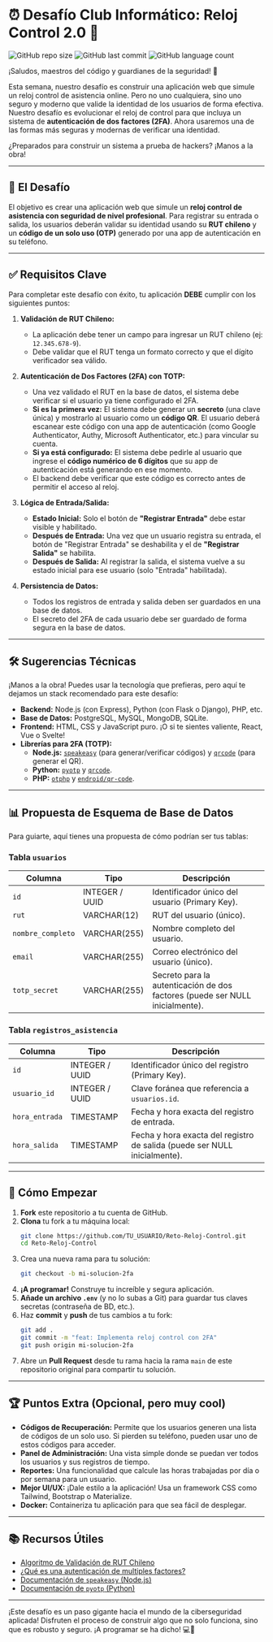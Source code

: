 # ⏰ Desafío Club Informático: Reloj Control 2.0 🔐

![GitHub repo size](https://img.shields.io/github/repo-size/Club-Informatico/Reto-Reloj-Control)
![GitHub last commit](https://img.shields.io/github/last-commit/Club-Informatico/Reto-Reloj-Control)
![GitHub language count](https://img.shields.io/github/languages/count/Club-Informatico/Reto-Reloj-Control)

¡Saludos, maestros del código y guardianes de la seguridad! 👋

Esta semana, nuestro desafío es construir una aplicación web que simule un reloj control de asistencia online. Pero no uno cualquiera, sino uno seguro y moderno que valide la identidad de los usuarios de forma efectiva. Nuestro desafío es evolucionar el reloj de control para que incluya un sistema de **autenticación de dos factores (2FA)**. Ahora usaremos una de las formas más seguras y modernas de verificar una identidad.

¿Preparados para construir un sistema a prueba de hackers? ¡Manos a la obra!

---

## 🎯 El Desafío

El objetivo es crear una aplicación web que simule un **reloj control de asistencia con seguridad de nivel profesional**. Para registrar su entrada o salida, los usuarios deberán validar su identidad usando su **RUT chileno** y un **código de un solo uso (OTP)** generado por una app de autenticación en su teléfono.

---

## ✅ Requisitos Clave

Para completar este desafío con éxito, tu aplicación **DEBE** cumplir con los siguientes puntos:

1.  **Validación de RUT Chileno:**
    *   La aplicación debe tener un campo para ingresar un RUT chileno (ej: `12.345.678-9`).
    *   Debe validar que el RUT tenga un formato correcto y que el dígito verificador sea válido.

2.  **Autenticación de Dos Factores (2FA) con TOTP:**
    *   Una vez validado el RUT en la base de datos, el sistema debe verificar si el usuario ya tiene configurado el 2FA.
    *   **Si es la primera vez:** El sistema debe generar un **secreto** (una clave única) y mostrarlo al usuario como un **código QR**. El usuario deberá escanear este código con una app de autenticación (como Google Authenticator, Authy, Microsoft Authenticator, etc.) para vincular su cuenta.
    *   **Si ya está configurado:** El sistema debe pedirle al usuario que ingrese el **código numérico de 6 dígitos** que su app de autenticación está generando en ese momento.
    *   El backend debe verificar que este código es correcto antes de permitir el acceso al reloj.

3.  **Lógica de Entrada/Salida:**
    *   **Estado Inicial:** Solo el botón de **"Registrar Entrada"** debe estar visible y habilitado.
    *   **Después de Entrada:** Una vez que un usuario registra su entrada, el botón de "Registrar Entrada" se deshabilita y el de **"Registrar Salida"** se habilita.
    *   **Después de Salida:** Al registrar la salida, el sistema vuelve a su estado inicial para ese usuario (solo "Entrada" habilitada).

4.  **Persistencia de Datos:**
    *   Todos los registros de entrada y salida deben ser guardados en una base de datos.
    *   El secreto del 2FA de cada usuario debe ser guardado de forma segura en la base de datos.

---

## 🛠️ Sugerencias Técnicas

¡Manos a la obra! Puedes usar la tecnología que prefieras, pero aquí te dejamos un stack recomendado para este desafío:

*   **Backend:** Node.js (con Express), Python (con Flask o Django), PHP, etc.
*   **Base de Datos:** PostgreSQL, MySQL, MongoDB, SQLite.
*   **Frontend:** HTML, CSS y JavaScript puro. ¡O si te sientes valiente, React, Vue o Svelte!
*   **Librerías para 2FA (TOTP):**
    *   **Node.js:** [`speakeasy`](https://www.npmjs.com/package/speakeasy) (para generar/verificar códigos) y [`qrcode`](https://www.npmjs.com/package/qrcode) (para generar el QR).
    *   **Python:** [`pyotp`](https://pypi.org/project/pyotp/) y [`qrcode`](https://pypi.org/project/qrcode/).
    *   **PHP:** [`otphp`](https://github.com/Spomky-Labs/otphp) y [`endroid/qr-code`](https://github.com/endroid/qr-code).

---

## 📊 Propuesta de Esquema de Base de Datos

Para guiarte, aquí tienes una propuesta de cómo podrían ser tus tablas:

### Tabla `usuarios`

| Columna | Tipo | Descripción |
|---|---|---|
| `id` | INTEGER / UUID | Identificador único del usuario (Primary Key). |
| `rut` | VARCHAR(12) | RUT del usuario (único). |
| `nombre_completo` | VARCHAR(255) | Nombre completo del usuario. |
| `email` | VARCHAR(255) | Correo electrónico del usuario (único). |
| `totp_secret` | VARCHAR(255) | Secreto para la autenticación de dos factores (puede ser NULL inicialmente). |

### Tabla `registros_asistencia`

| Columna | Tipo | Descripción |
|---|---|---|
| `id` | INTEGER / UUID | Identificador único del registro (Primary Key). |
| `usuario_id` | INTEGER / UUID | Clave foránea que referencia a `usuarios.id`. |
| `hora_entrada` | TIMESTAMP | Fecha y hora exacta del registro de entrada. |
| `hora_salida` | TIMESTAMP | Fecha y hora exacta del registro de salida (puede ser NULL inicialmente). |

---

## 🚀 Cómo Empezar

1.  **Fork** este repositorio a tu cuenta de GitHub.
2.  **Clona** tu fork a tu máquina local:
    ```bash
    git clone https://github.com/TU_USUARIO/Reto-Reloj-Control.git
    cd Reto-Reloj-Control
    ```
3.  Crea una nueva rama para tu solución:
    ```bash
    git checkout -b mi-solucion-2fa
    ```
4.  **¡A programar!** Construye tu increíble y segura aplicación.
5.  **Añade un archivo `.env`** (y no lo subas a Git) para guardar tus claves secretas (contraseña de BD, etc.).
6.  Haz **commit** y **push** de tus cambios a tu fork:
    ```bash
    git add .
    git commit -m "feat: Implementa reloj control con 2FA"
    git push origin mi-solucion-2fa
    ```
7.  Abre un **Pull Request** desde tu rama hacia la rama `main` de este repositorio original para compartir tu solución.

---

## 🏆 Puntos Extra (Opcional, pero muy cool)

*   **Códigos de Recuperación:** Permite que los usuarios generen una lista de códigos de un solo uso. Si pierden su teléfono, pueden usar uno de estos códigos para acceder.
*   **Panel de Administración:** Una vista simple donde se puedan ver todos los usuarios y sus registros de tiempo.
*   **Reportes:** Una funcionalidad que calcule las horas trabajadas por día o por semana para un usuario.
*   **Mejor UI/UX:** ¡Dale estilo a la aplicación! Usa un framework CSS como Tailwind, Bootstrap o Materialize.
*   **Docker:** Containeriza tu aplicación para que sea fácil de desplegar.

---

## 📚 Recursos Útiles

*   [Algoritmo de Validación de RUT Chileno](https://es.wikipedia.org/wiki/Rol_%C3%9Anico_Tributario#Algoritmo_de_c%C3%A1lculo_del_d%C3%ADgito_verificador)
*   [¿Qué es una autenticación de multiples factores?](https://es.wikipedia.org/wiki/Autenticación_de_múltiples_factores)
*   [Documentación de `speakeasy` (Node.js)](https://www.npmjs.com/package/speakeasy)
*   [Documentación de `pyotp` (Python)](https://pyauth.github.io/pyotp/)

---

¡Este desafío es un paso gigante hacia el mundo de la ciberseguridad aplicada! Disfruten el proceso de construir algo que no solo funciona, sino que es robusto y seguro. ¡A programar se ha dicho! 💻🔐
